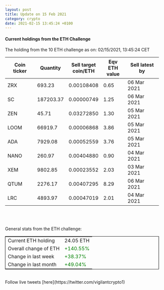 ```yaml
---
layout: post
title: Update on 15 Feb 2021
category: crypto
date: 2021-02-15 13:45:24 +0100
---
```

<!-- Global site tag (gtag.js) - Google Analytics -->
<script async src="https://www.googletagmanager.com/gtag/js?id=UA-103831149-5"></script>
<script>
  window.dataLayer = window.dataLayer || [];
  function gtag(){dataLayer.push(arguments);}
  gtag('js', new Date());

  gtag('config', 'UA-103831149-5');
</script>


#### Current holdings from the ETH Challenge

The holding from the 10 ETH challenge as on: 02/15/2021, 13:45:24 CET

|Coin ticker|Quantity|Sell target<br>coin/ETH|Eqv ETH<br>value|Sell latest by|
|-----------|--------|-----------|-----------|--------------|
ZRX|693.23|  0.00108408|0.65|06 Mar 2021|
SC|187203.37|  0.00000749|1.25|06 Mar 2021|
ZEN|45.71|  0.03272850|1.30|05 Mar 2021|
LOOM|66919.7|  0.00006868|3.86|05 Mar 2021|
ADA|7929.08|  0.00052559|3.76|05 Mar 2021|
NANO|260.97|  0.00404880|0.90|04 Mar 2021|
XEM|9802.85|  0.00023552|2.03|03 Mar 2021|
QTUM|2276.17|  0.00407295|8.29|06 Mar 2021|
LRC|4893.97|  0.00047019|2.01|04 Mar 2021|

<br>
<br>
<br>
General stats from the ETH challenge:

<table style="border:1px solid black;margin-left:auto;margin-right:auto;">
	<tbody>
	<tr>
		<td>Current ETH holding</td>
		<td>     24.05 ETH</td>
	</tr>
	<tr>
		<td>Overall change of ETH</td>
		<td><font color="green">+140.55%</font></td>
	</tr>
	<tr>
		<td>Change in last week</td>
		<td><font color="green">+38.37%</font></td>
	</tr>
	<tr>
		<td>Change in last month</td>
		<td><font color="green">+49.04%</font></td>
	</tr>
	</tbody>
</table>

<br>
Follow live tweets [here](https://twitter.com/vigilantcrypto1)
<br>
<br>